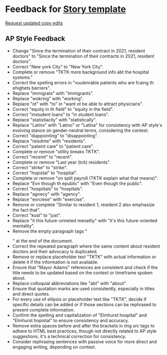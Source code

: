 # Feedback for [Story template](https://ml4998.github.io/nycresidents/)

[Request updated copy edits](https://github.com/jsoma/data-studio-projects-2024/issues/new/choose)

## AP Style Feedback

- Change "Since the termination of their contract in 2021, resident doctors" to "Since the termination of their contracts in 2021, resident doctors".
- Correct "New york City" to "New York City".
- Complete or remove "TKTK more background info abt the hospital systems."
- Correct the spelling errors in "vuulenrable patients who are fcaing th ehighets barriers".
- Replace "immigrats" with "immigrants".
- Replace "wokring" with "working".
- Replace "ot" with "to" in "want ot be able to attract physicians".
- Correct "equity in th field" to "equity in the field".
- Correct "instudent loans" to "in student loans".
- Replace "statistiaclly" with "statistically".
- Replace "Latinx" with "Latino" or "Latina" for consistency with AP style's evolving stance on gender-neutral terms, considering the context.
- Correct "diappointing" to "disappointing".
- Replace "reisdnte" with "residents".
- Correct "pateint care" to "patient care".
- Complete or remove "utility breaks TKTK".
- Correct "recemt" to "recent".
- Complete or remove "Last year (tck) residents".
- Correct "stirke" to "strike".
- Correct "hopistal" to "hospital".
- Complete or remove "on split payroll (TKTK explain what that means)".
- Replace "Evn though th epublic" with "Even though the public".
- Correct "hospiitals" to "hospitals".
- Replace "agnecy" with "agency".
- Replace "exrciese" with "exercise".
- Remove or complete "Similar to resident 1, resident 2 also emphasize the fact that".
- Correct "kust" to "just".
- Replace "it this future-orineted menatliy" with "it's this future-oriented mentality".
- Remove the empty paragraph tags "<p></p>" at the end of the document.
- Correct the repeated paragraph where the same content about resident doctors and their advocacy is duplicated.
- Remove or replace placeholder text "TKTK" with actual information or delete it if the information is not available.
- Ensure that "Mayor Adams" references are consistent and check if the title needs to be updated based on the context or timeframe spoken about.
- Replace colloquial abbreviations like "abt" with "about".
- Ensure that quotation marks are used consistently, especially in titles and direct quotes.
- For every use of ellipsis or placeholder text like "TKTK", decide if specific details can be added or if those sections can be rephrased to present complete information.
- Confirm the spelling and capitalization of "Elmhurst hospital" and "Elmhurst hopistal" to ensure consistency and accuracy.
- Remove extra spaces before and after the brackets in img src tags to adhere to HTML best practices, though not directly related to AP style suggestions, it's a technical correction for consistency.
- Consider rephrasing sentences with passive voice for more direct and engaging writing, depending on context.
